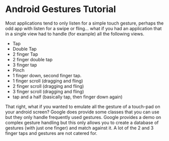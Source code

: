 Android Gestures Tutorial
=========================

Most applications tend to only listen for a simple touch gesture, perhaps the odd app with listen for a swipe or fling... what if you had an application that in a single view had to handle (for example) all the following views.

- Tap
- Double Tap
- 2 finger Tap
- 2 finger double tap
- 3 finger tap
- Pinch
- 1 finger down, second finger tap.
- 1 finger scroll (dragging and fling)
- 2 finger scroll (dragging and fling)
- 3 finger scroll (dragging and fling)
- tap and a half (basically tap, then finger down again)

That right, what if you wanted to emulate all the gesture of a touch-pad on your android screen? Google does provide some classes that you can use but they only handle frequently used gestures. Google provides a demo on complex gesture handling but this only allows you to create a database of gestures (with just one finger) and match against it. A lot of the 2 and 3 finger taps and gestures are not catered for.